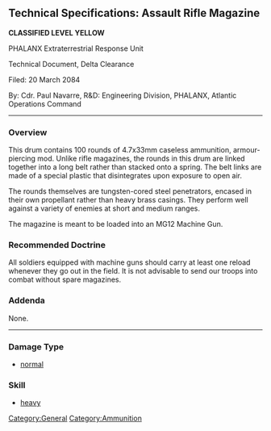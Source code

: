 ## Technical Specifications: Assault Rifle Magazine

**CLASSIFIED LEVEL YELLOW**

PHALANX Extraterrestrial Response Unit

Technical Document, Delta Clearance

Filed: 20 March 2084

By: Cdr. Paul Navarre, R&D: Engineering Division, PHALANX, Atlantic
Operations Command

------------------------------------------------------------------------

### Overview

This drum contains 100 rounds of 4.7x33mm caseless ammunition,
armour-piercing mod. Unlike rifle magazines, the rounds in this drum are
linked together into a long belt rather than stacked onto a spring. The
belt links are made of a special plastic that disintegrates upon
exposure to open air.

The rounds themselves are tungsten-cored steel penetrators, encased in
their own propellant rather than heavy brass casings. They perform well
against a variety of enemies at short and medium ranges.

The magazine is meant to be loaded into an MG12 Machine Gun.

### Recommended Doctrine

All soldiers equipped with machine guns should carry at least one reload
whenever they go out in the field. It is not advisable to send our
troops into combat without spare magazines.

### Addenda

None.

------------------------------------------------------------------------

### Damage Type

- [normal](Damage/normal "wikilink")

### Skill

- [heavy](Skills/heavy "wikilink")

[Category:General](Category:General "wikilink")
[Category:Ammunition](Category:Ammunition "wikilink")